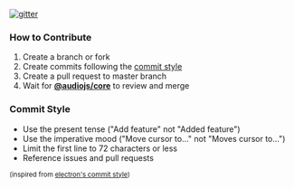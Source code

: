 [![gitter](https://badges.gitter.im/Join%20Chat.svg)](https://gitter.im/audiojs/audio)

### How to Contribute

 1. Create a branch or fork
 2. Create commits following the [commit style](#Commit-Style)
 3. Create a pull request to master branch
 4. Wait for [**@audiojs/core**](https://github.com/orgs/audiojs/teams/core) to review and merge

### Commit Style

 - Use the present tense ("Add feature" not "Added feature")
 - Use the imperative mood ("Move cursor to..." not "Moves cursor to...")
 - Limit the first line to 72 characters or less
 - Reference issues and pull requests

<sub>(inspired from [electron's commit style](https://github.com/electron/electron/blob/master/CONTRIBUTING.md))</sub>
